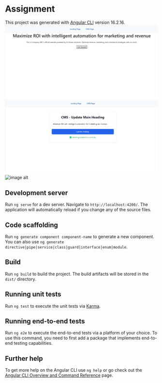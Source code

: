 # Assignment

This project was generated with [Angular CLI](https://github.com/angular/angular-cli) version 16.2.16.
![image alt](https://github.com/yashmangineni/assignment/blob/4de0a02470038ec07f5e76e13c7466ea30a6e28d/Screenshot%202025-04-09%20125927.png)
![image alt](https://github.com/yashmangineni/assignment/blob/6777d9e812ee51ffb4afa7870409cb907e1469d6/Screenshot%202025-04-09%20130019.png)
![image alt]()
## Development server

Run `ng serve` for a dev server. Navigate to `http://localhost:4200/`. The application will automatically reload if you change any of the source files.

## Code scaffolding

Run `ng generate component component-name` to generate a new component. You can also use `ng generate directive|pipe|service|class|guard|interface|enum|module`.

## Build

Run `ng build` to build the project. The build artifacts will be stored in the `dist/` directory.

## Running unit tests

Run `ng test` to execute the unit tests via [Karma](https://karma-runner.github.io).

## Running end-to-end tests

Run `ng e2e` to execute the end-to-end tests via a platform of your choice. To use this command, you need to first add a package that implements end-to-end testing capabilities.

## Further help

To get more help on the Angular CLI use `ng help` or go check out the [Angular CLI Overview and Command Reference](https://angular.io/cli) page.



